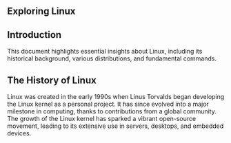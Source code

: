 ## Exploring Linux
## Introduction
This document highlights essential insights about Linux, including its historical background, various distributions, and fundamental commands.
## The History of Linux
Linux was created in the early 1990s when Linus Torvalds began developing the Linux kernel as a personal project. It has since evolved into a major milestone in computing, thanks to contributions from a global community. The growth of the Linux kernel has sparked a vibrant open-source movement, leading to its extensive use in servers, desktops, and embedded devices.